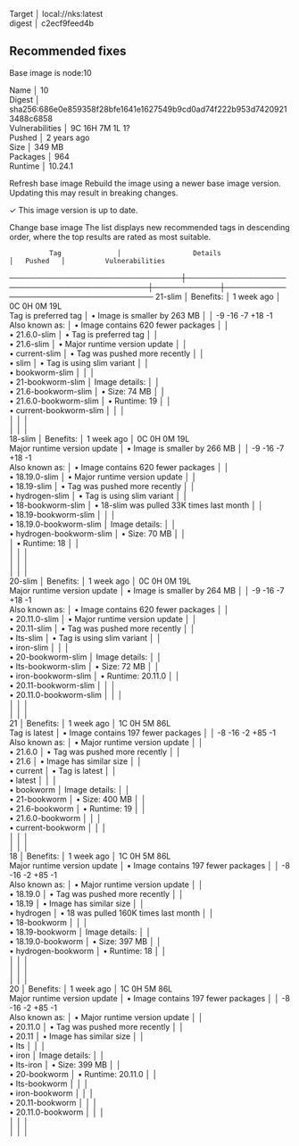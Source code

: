 
  Target   │  local://nks:latest   
    digest │  c2ecf9feed4b         

## Recommended fixes

  Base image is  node:10 

  Name            │  10                                                                        
  Digest          │  sha256:686e0e859358f28bfe1641e1627549b9cd0ad74f222b953d74209213488c6858   
  Vulnerabilities │    9C    16H     7M     1L     1?                                          
  Pushed          │ 2 years ago                                                                
  Size            │ 349 MB                                                                     
  Packages        │ 964                                                                        
  Runtime         │ 10.24.1                                                                    


Refresh base image
  Rebuild the image using a newer base image version. Updating this may result in breaking changes.

  ✓ This image version is up to date.


Change base image
  The list displays new recommended tags in descending order, where the top results are rated as most suitable.


              Tag              │                  Details                  │   Pushed   │          Vulnerabilities            
───────────────────────────────┼───────────────────────────────────────────┼────────────┼─────────────────────────────────────
   21-slim                     │ Benefits:                                 │ 1 week ago │    0C     0H     0M    19L          
  Tag is preferred tag         │ • Image is smaller by 263 MB              │            │    -9    -16     -7    +18     -1   
  Also known as:               │ • Image contains 620 fewer packages       │            │                                     
  • 21.6.0-slim                │ • Tag is preferred tag                    │            │                                     
  • 21.6-slim                  │ • Major runtime version update            │            │                                     
  • current-slim               │ • Tag was pushed more recently            │            │                                     
  • slim                       │ • Tag is using slim variant               │            │                                     
  • bookworm-slim              │                                           │            │                                     
  • 21-bookworm-slim           │ Image details:                            │            │                                     
  • 21.6-bookworm-slim         │ • Size: 74 MB                             │            │                                     
  • 21.6.0-bookworm-slim       │ • Runtime: 19                             │            │                                     
  • current-bookworm-slim      │                                           │            │                                     
                               │                                           │            │                                     
                               │                                           │            │                                     
   18-slim                     │ Benefits:                                 │ 1 week ago │    0C     0H     0M    19L          
  Major runtime version update │ • Image is smaller by 266 MB              │            │    -9    -16     -7    +18     -1   
  Also known as:               │ • Image contains 620 fewer packages       │            │                                     
  • 18.19.0-slim               │ • Major runtime version update            │            │                                     
  • 18.19-slim                 │ • Tag was pushed more recently            │            │                                     
  • hydrogen-slim              │ • Tag is using slim variant               │            │                                     
  • 18-bookworm-slim           │ • 18-slim was pulled 33K times last month │            │                                     
  • 18.19-bookworm-slim        │                                           │            │                                     
  • 18.19.0-bookworm-slim      │ Image details:                            │            │                                     
  • hydrogen-bookworm-slim     │ • Size: 70 MB                             │            │                                     
                               │ • Runtime: 18                             │            │                                     
                               │                                           │            │                                     
                               │                                           │            │                                     
                               │                                           │            │                                     
   20-slim                     │ Benefits:                                 │ 1 week ago │    0C     0H     0M    19L          
  Major runtime version update │ • Image is smaller by 264 MB              │            │    -9    -16     -7    +18     -1   
  Also known as:               │ • Image contains 620 fewer packages       │            │                                     
  • 20.11.0-slim               │ • Major runtime version update            │            │                                     
  • 20.11-slim                 │ • Tag was pushed more recently            │            │                                     
  • lts-slim                   │ • Tag is using slim variant               │            │                                     
  • iron-slim                  │                                           │            │                                     
  • 20-bookworm-slim           │ Image details:                            │            │                                     
  • lts-bookworm-slim          │ • Size: 72 MB                             │            │                                     
  • iron-bookworm-slim         │ • Runtime: 20.11.0                        │            │                                     
  • 20.11-bookworm-slim        │                                           │            │                                     
  • 20.11.0-bookworm-slim      │                                           │            │                                     
                               │                                           │            │                                     
                               │                                           │            │                                     
   21                          │ Benefits:                                 │ 1 week ago │    1C     0H     5M    86L          
  Tag is latest                │ • Image contains 197 fewer packages       │            │    -8    -16     -2    +85     -1   
  Also known as:               │ • Major runtime version update            │            │                                     
  • 21.6.0                     │ • Tag was pushed more recently            │            │                                     
  • 21.6                       │ • Image has similar size                  │            │                                     
  • current                    │ • Tag is latest                           │            │                                     
  • latest                     │                                           │            │                                     
  • bookworm                   │ Image details:                            │            │                                     
  • 21-bookworm                │ • Size: 400 MB                            │            │                                     
  • 21.6-bookworm              │ • Runtime: 19                             │            │                                     
  • 21.6.0-bookworm            │                                           │            │                                     
  • current-bookworm           │                                           │            │                                     
                               │                                           │            │                                     
                               │                                           │            │                                     
   18                          │ Benefits:                                 │ 1 week ago │    1C     0H     5M    86L          
  Major runtime version update │ • Image contains 197 fewer packages       │            │    -8    -16     -2    +85     -1   
  Also known as:               │ • Major runtime version update            │            │                                     
  • 18.19.0                    │ • Tag was pushed more recently            │            │                                     
  • 18.19                      │ • Image has similar size                  │            │                                     
  • hydrogen                   │ • 18 was pulled 160K times last month     │            │                                     
  • 18-bookworm                │                                           │            │                                     
  • 18.19-bookworm             │ Image details:                            │            │                                     
  • 18.19.0-bookworm           │ • Size: 397 MB                            │            │                                     
  • hydrogen-bookworm          │ • Runtime: 18                             │            │                                     
                               │                                           │            │                                     
                               │                                           │            │                                     
                               │                                           │            │                                     
   20                          │ Benefits:                                 │ 1 week ago │    1C     0H     5M    86L          
  Major runtime version update │ • Image contains 197 fewer packages       │            │    -8    -16     -2    +85     -1   
  Also known as:               │ • Major runtime version update            │            │                                     
  • 20.11.0                    │ • Tag was pushed more recently            │            │                                     
  • 20.11                      │ • Image has similar size                  │            │                                     
  • lts                        │                                           │            │                                     
  • iron                       │ Image details:                            │            │                                     
  • lts-iron                   │ • Size: 399 MB                            │            │                                     
  • 20-bookworm                │ • Runtime: 20.11.0                        │            │                                     
  • lts-bookworm               │                                           │            │                                     
  • iron-bookworm              │                                           │            │                                     
  • 20.11-bookworm             │                                           │            │                                     
  • 20.11.0-bookworm           │                                           │            │                                     
                               │                                           │            │                                     
                               │                                           │            │                                     

